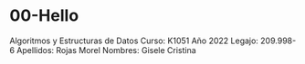 # 00-Hello
Algoritmos y Estructuras de Datos
Curso: K1051
Año 2022
Legajo: 209.998-6
Apellidos: Rojas Morel
Nombres: Gisele Cristina
